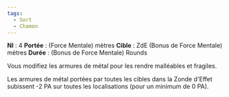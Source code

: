 ```yaml
---
tags:
  - Sort
  - Chamon
---
```

**NI** : 4
**Portée** : (Force Mentale) mètres
**Cible** : ZdE (Bonus de Force Mentale) mètres
**Durée** : (Bonus de Force Mentale) Rounds

Vous modifiez les armures de métal pour les rendre malléables et fragiles. 

Les armures de métal portées par toutes les cibles dans la Zonde d'Effet subissent -2 PA sur toutes les localisations (pour un minimum de 0 PA).